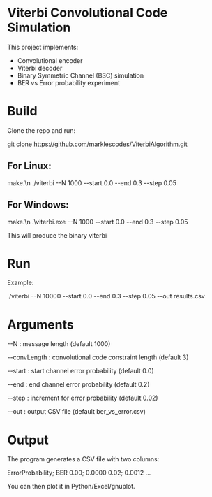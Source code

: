 # Viterbi Convolutional Code Simulation

This project implements:
- Convolutional encoder
- Viterbi decoder
- Binary Symmetric Channel (BSC) simulation
- BER vs Error probability experiment

# Build
Clone the repo and run:

git clone https://github.com/marklescodes/ViterbiAlgorithm.git

## For Linux:
make.\n
./viterbi --N 1000 --start 0.0 --end 0.3 --step 0.05

## For Windows:
make.\n
.\viterbi.exe --N 1000 --start 0.0 --end 0.3 --step 0.05

This will produce the binary viterbi

# Run

Example:

./viterbi --N 10000 --start 0.0 --end 0.3 --step 0.05 --out results.csv

# Arguments

--N <int> : message length (default 1000)

--convLength <int> : convolutional code constraint length (default 3)

--start <double> : start channel error probability (default 0.0)

--end <double> : end channel error probability (default 0.2)

--step <double> : increment for error probability (default 0.02)

--out <file> : output CSV file (default ber_vs_error.csv)

# Output

The program generates a CSV file with two columns:

ErrorProbability; BER
0.00; 0.0000
0.02; 0.0012
...

You can then plot it in Python/Excel/gnuplot.